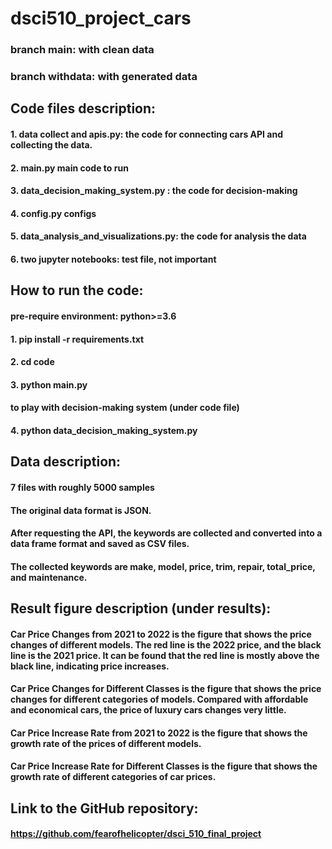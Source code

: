 # dsci510_project_cars

### branch main: with clean data
### branch withdata: with generated data

## Code files description:
#### 1. data collect and apis.py: the code for connecting cars API and collecting the data.
#### 2. main.py main code to run
#### 3. data_decision_making_system.py : the code for decision-making
#### 4. config.py configs
#### 5. data_analysis_and_visualizations.py: the code for analysis the data
#### 6. two jupyter notebooks: test file, not important
## How to run the code:
#### pre-require environment: python>=3.6
#### 1. pip install -r requirements.txt 
#### 2. cd code
#### 3. python main.py
#### to play with decision-making system (under code file)
#### 4. python data_decision_making_system.py
## Data description:
#### 7 files with roughly 5000 samples
#### The original data format is JSON. 
#### After requesting the API, the keywords are collected and converted into a data frame format and saved as CSV files.
#### The collected keywords are make, model, price, trim, repair, total_price, and maintenance.
## Result figure description (under results):
#### Car Price Changes from 2021 to 2022 is the figure that shows the price changes of different models. The red line is the 2022 price, and the black line is the 2021 price. It can be found that the red line is mostly above the black line, indicating price increases.
#### Car Price Changes for Different Classes is the figure that shows the price changes for different categories of models. Compared with affordable and economical cars, the price of luxury cars changes very little. 
#### Car Price Increase Rate from 2021 to 2022 is the figure that shows the growth rate of the prices of different models.
#### Car Price Increase Rate for Different Classes is the figure that shows the growth rate of different categories of car prices.
## Link to the GitHub repository: 
#### https://github.com/fearofhelicopter/dsci_510_final_project
